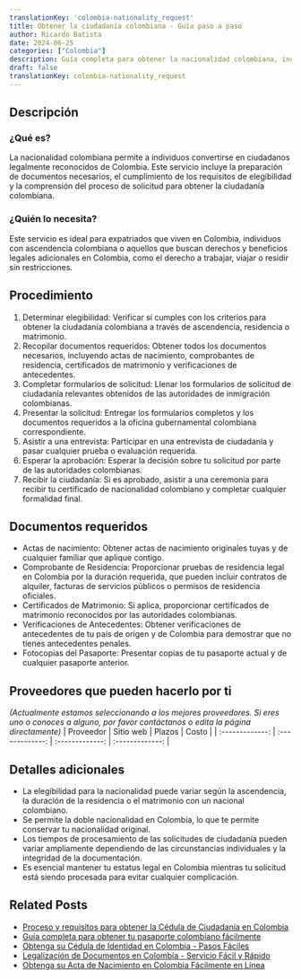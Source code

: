 ```yaml
---
translationKey: 'colombia-nationality_request'
title: Obtener la ciudadanía colombiana - Guía paso a paso
author: Ricardo Batista
date: 2024-06-25
categories: ["Colombia"]
description: Guía completa para obtener la nacionalidad colombiana, incluyendo los documentos necesarios, procedimientos y criterios de elegibilidad.
draft: false
translationKey: colombia-nationality_request
---
```


## Descripción
### ¿Qué es?
La nacionalidad colombiana permite a individuos convertirse en ciudadanos legalmente reconocidos de Colombia. Este servicio incluye la preparación de documentos necesarios, el cumplimiento de los requisitos de elegibilidad y la comprensión del proceso de solicitud para obtener la ciudadanía colombiana.

### ¿Quién lo necesita?
Este servicio es ideal para expatriados que viven en Colombia, individuos con ascendencia colombiana o aquellos que buscan derechos y beneficios legales adicionales en Colombia, como el derecho a trabajar, viajar o residir sin restricciones.

## Procedimiento

1. Determinar elegibilidad: Verificar si cumples con los criterios para obtener la ciudadanía colombiana a través de ascendencia, residencia o matrimonio.
2. Recopilar documentos requeridos: Obtener todos los documentos necesarios, incluyendo actas de nacimiento, comprobantes de residencia, certificados de matrimonio y verificaciones de antecedentes.
3. Completar formularios de solicitud: Llenar los formularios de solicitud de ciudadanía relevantes obtenidos de las autoridades de inmigración colombianas.
4. Presentar la solicitud: Entregar los formularios completos y los documentos requeridos a la oficina gubernamental colombiana correspondiente.
5. Asistir a una entrevista: Participar en una entrevista de ciudadanía y pasar cualquier prueba o evaluación requerida.
6. Esperar la aprobación: Esperar la decisión sobre tu solicitud por parte de las autoridades colombianas.
7. Recibir la ciudadanía: Si es aprobado, asistir a una ceremonia para recibir tu certificado de nacionalidad colombiano y completar cualquier formalidad final.

## Documentos requeridos

- Actas de nacimiento: Obtener actas de nacimiento originales tuyas y de cualquier familiar que aplique contigo.
- Comprobante de Residencia: Proporcionar pruebas de residencia legal en Colombia por la duración requerida, que pueden incluir contratos de alquiler, facturas de servicios públicos o permisos de residencia oficiales.
- Certificados de Matrimonio: Si aplica, proporcionar certificados de matrimonio reconocidos por las autoridades colombianas.
- Verificaciones de Antecedentes: Obtener verificaciones de antecedentes de tu país de origen y de Colombia para demostrar que no tienes antecedentes penales.
- Fotocopias del Pasaporte: Presentar copias de tu pasaporte actual y de cualquier pasaporte anterior.

## Proveedores que pueden hacerlo por ti
_(Actualmente estamos seleccionando a los mejores proveedores. Si eres uno o conoces a alguno, por favor contáctanos o edita la página directamente)_
| Proveedor        |     Sitio web     |     Plazos    |       Costo      |
| :-------------: | :-------------: |  :-------------: | :-------------: |

## Detalles adicionales

- La elegibilidad para la nacionalidad puede variar según la ascendencia, la duración de la residencia o el matrimonio con un nacional colombiano.
- Se permite la doble nacionalidad en Colombia, lo que te permite conservar tu nacionalidad original.
- Los tiempos de procesamiento de las solicitudes de ciudadanía pueden variar ampliamente dependiendo de las circunstancias individuales y la integridad de la documentación.
- Es esencial mantener tu estatus legal en Colombia mientras tu solicitud está siendo procesada para evitar cualquier complicación.


## Related Posts

- [Proceso y requisitos para obtener la Cédula de Ciudadanía en Colombia](https://tramitit.com/es/guides/colombia/c%C3%A9dula_de_ciudadan%C3%ADa/)
- [Guía completa para obtener tu pasaporte colombiano fácilmente](https://tramitit.com/es/guides/colombia/pasaporte_colombiano/)
- [Obtenga su Cédula de Identidad en Colombia - Pasos Fáciles](https://tramitit.com/es/guides/colombia/expedici%C3%B3n_de_tarjeta_de_identidad/)
- [Legalización de Documentos en Colombia - Servicio Fácil y Rápido](https://tramitit.com/es/guides/colombia/certificado_de_legalizaci%C3%B3n_de_documentos/)
- [Obtenga su Acta de Nacimiento en Colombia Fácilmente en Línea](https://tramitit.com/es/guides/colombia/registro_civil_de_nacimiento/)